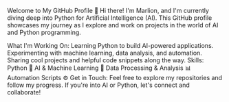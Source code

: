 Welcome to My GitHub Profile 👋
Hi there! I'm Marlion, and I'm currently diving deep into Python for Artificial Intelligence (AI). This GitHub profile showcases my journey as I explore and work on projects in the world of AI and Python programming.

What I'm Working On:
Learning Python to build AI-powered applications.
Experimenting with machine learning, data analysis, and automation.
Sharing cool projects and helpful code snippets along the way.
Skills:
Python 🐍
AI & Machine Learning 🤖
Data Processing & Analysis 📊
Automation Scripts ⚙️
Get in Touch:
Feel free to explore my repositories and follow my progress. If you're into AI or Python, let's connect and collaborate!

